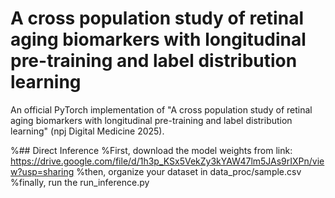 # A cross population study of retinal aging biomarkers with longitudinal pre-training and label distribution learning
An official PyTorch implementation of "A cross population study of retinal aging biomarkers with longitudinal pre-training and label distribution learning" (npj Digital Medicine 2025).

%## Direct Inference
%First, download the model weights from link: https://drive.google.com/file/d/1h3p_KSx5VekZy3kYAW47lm5JAs9rIXPn/view?usp=sharing
%then, organize your dataset in data_proc/sample.csv
%finally, run the run_inference.py
